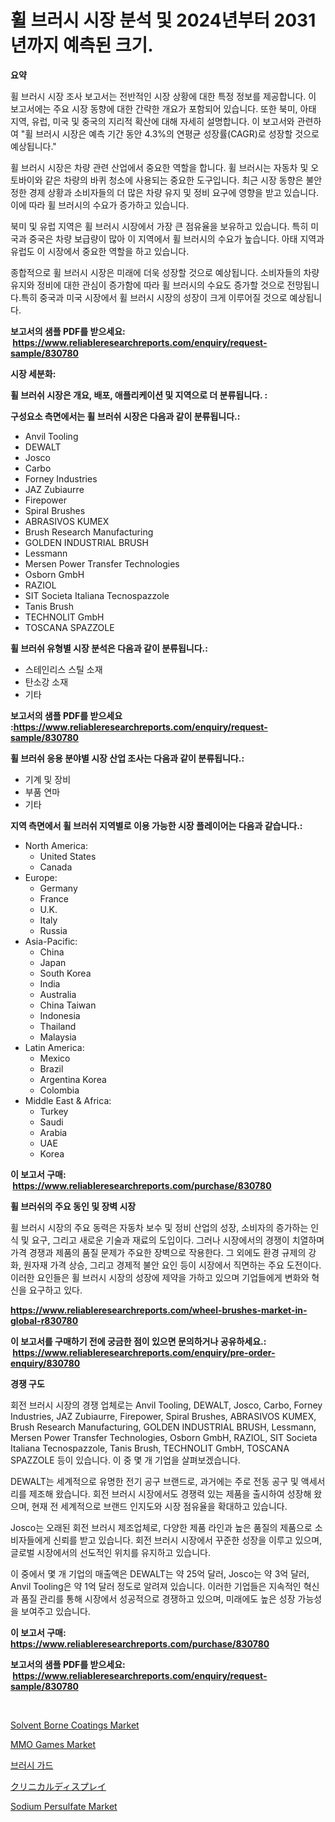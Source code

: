<p><h1>휠 브러시 시장 분석 및 2024년부터 2031년까지 예측된 크기.</h1></p><p><strong>요약</strong></p>
<p><p>휠 브러시 시장 조사 보고서는 전반적인 시장 상황에 대한 특정 정보를 제공합니다. 이 보고서에는 주요 시장 동향에 대한 간략한 개요가 포함되어 있습니다. 또한 북미, 아태 지역, 유럽, 미국 및 중국의 지리적 확산에 대해 자세히 설명합니다. 이 보고서와 관련하여 "휠 브러시 시장은 예측 기간 동안 4.3%의 연평균 성장률(CAGR)로 성장할 것으로 예상됩니다."</p><p>휠 브러시 시장은 차량 관련 산업에서 중요한 역할을 합니다. 휠 브러시는 자동차 및 오토바이와 같은 차량의 바퀴 청소에 사용되는 중요한 도구입니다. 최근 시장 동향은 불안정한 경제 상황과 소비자들의 더 많은 차량 유지 및 정비 요구에 영향을 받고 있습니다. 이에 따라 휠 브러시의 수요가 증가하고 있습니다.</p><p>북미 및 유럽 지역은 휠 브러시 시장에서 가장 큰 점유율을 보유하고 있습니다. 특히 미국과 중국은 차량 보급량이 많아 이 지역에서 휠 브러시의 수요가 높습니다. 아태 지역과 유럽도 이 시장에서 중요한 역할을 하고 있습니다.</p><p>종합적으로 휠 브러시 시장은 미래에 더욱 성장할 것으로 예상됩니다. 소비자들의 차량 유지와 정비에 대한 관심이 증가함에 따라 휠 브러시의 수요도 증가할 것으로 전망됩니다.특히 중국과 미국 시장에서 휠 브러시 시장의 성장이 크게 이루어질 것으로 예상됩니다.</p></p>
<p><strong>보고서의 샘플 PDF를 받으세요: &nbsp;<a href="https://www.reliableresearchreports.com/enquiry/request-sample/830780">https://www.reliableresearchreports.com/enquiry/request-sample/830780</a></strong></p>
<p><strong>시장 세분화:</strong></p>
<p><strong> 휠 브러쉬 시장은 개요, 배포, 애플리케이션 및 지역으로 더 분류됩니다. :</strong></p>
<p><strong>구성요소 측면에서는 휠 브러쉬 시장은 다음과 같이 분류됩니다.:</strong></p>
<p><ul><li>Anvil Tooling</li><li>DEWALT</li><li>Josco</li><li>Carbo</li><li>Forney Industries</li><li>JAZ Zubiaurre</li><li>Firepower</li><li>Spiral Brushes</li><li>ABRASIVOS KUMEX</li><li>Brush Research Manufacturing</li><li>GOLDEN INDUSTRIAL BRUSH</li><li>Lessmann</li><li>Mersen Power Transfer Technologies</li><li>Osborn GmbH</li><li>RAZIOL</li><li>SIT Societa Italiana Tecnospazzole</li><li>Tanis Brush</li><li>TECHNOLIT GmbH</li><li>TOSCANA SPAZZOLE</li></ul></p>
<p><strong> 휠 브러쉬 유형별 시장 분석은 다음과 같이 분류됩니다.:</strong></p>
<p><ul><li>스테인리스 스틸 소재</li><li>탄소강 소재</li><li>기타</li></ul></p>
<p><strong>보고서의 샘플 PDF를 받으세요 :<a href="https://www.reliableresearchreports.com/enquiry/request-sample/830780">https://www.reliableresearchreports.com/enquiry/request-sample/830780</a></strong></p>
<p><strong> 휠 브러쉬 응용 분야별 시장 산업 조사는 다음과 같이 분류됩니다.:</strong></p>
<p><ul><li>기계 및 장비</li><li>부품 연마</li><li>기타</li></ul></p>
<p><strong>지역 측면에서 휠 브러쉬 지역별로 이용 가능한 시장 플레이어는 다음과 같습니다.:</strong></p>
<p><ul>
    <li>
        North America:
        <ul>
            <li>United States</li>
            <li>Canada</li>
        </ul>
    </li>
    <li>
        Europe:
        <ul>
            <li>Germany</li>
            <li>France</li>
            <li>U.K.</li>
            <li>Italy</li>
            <li>Russia</li>
        </ul>
    </li>
    <li>
        Asia-Pacific:
        <ul>
            <li>China</li>
            <li>Japan</li>
            <li>South Korea</li>
            <li>India</li>
            <li>Australia</li>
            <li>China Taiwan</li>
            <li>Indonesia</li>
            <li>Thailand</li>
            <li>Malaysia</li>
        </ul>
    </li>
    <li>
        Latin America:
        <ul>
            <li>Mexico</li>
            <li>Brazil</li>
            <li>Argentina Korea</li>
            <li>Colombia</li>
        </ul>
    </li>
    <li>
        Middle East & Africa:
        <ul>
            <li>Turkey</li>
            <li>Saudi</li>
            <li>Arabia</li>
            <li>UAE</li>
            <li>Korea</li>
        </ul>
    </li>
    </ul></p>
<p><strong>이 보고서 구매: &nbsp;<a href="https://www.reliableresearchreports.com/purchase/830780">https://www.reliableresearchreports.com/purchase/830780</a></strong></p>
<p><strong>휠 브러쉬의 주요 동인 및 장벽 시장</strong></p>
<p><p>휠 브러시 시장의 주요 동력은 자동차 보수 및 정비 산업의 성장, 소비자의 증가하는 인식 및 요구, 그리고 새로운 기술과 재료의 도입이다. 그러나 시장에서의 경쟁이 치열하며 가격 경쟁과 제품의 품질 문제가 주요한 장벽으로 작용한다. 그 외에도 환경 규제의 강화, 원자재 가격 상승, 그리고 경제적 불안 요인 등이 시장에서 직면하는 주요 도전이다. 이러한 요인들은 휠 브러시 시장의 성장에 제약을 가하고 있으며 기업들에게 변화와 혁신을 요구하고 있다.</p></p>
<p><strong><a href="https://www.reliableresearchreports.com/wheel-brushes-market-in-global-r830780">https://www.reliableresearchreports.com/wheel-brushes-market-in-global-r830780</a></strong></p>
<p><strong>이 보고서를 구매하기 전에 궁금한 점이 있으면 문의하거나 공유하세요.: &nbsp;<a href="https://www.reliableresearchreports.com/enquiry/pre-order-enquiry/830780">https://www.reliableresearchreports.com/enquiry/pre-order-enquiry/830780</a></strong></p>
<p><strong>경쟁 구도</strong></p>
<p><p>회전 브러시 시장의 경쟁 업체로는 Anvil Tooling, DEWALT, Josco, Carbo, Forney Industries, JAZ Zubiaurre, Firepower, Spiral Brushes, ABRASIVOS KUMEX, Brush Research Manufacturing, GOLDEN INDUSTRIAL BRUSH, Lessmann, Mersen Power Transfer Technologies, Osborn GmbH, RAZIOL, SIT Societa Italiana Tecnospazzole, Tanis Brush, TECHNOLIT GmbH, TOSCANA SPAZZOLE 등이 있습니다. 이 중 몇 개 기업을 살펴보겠습니다.</p><p>DEWALT는 세계적으로 유명한 전기 공구 브랜드로, 과거에는 주로 전동 공구 및 액세서리를 제조해 왔습니다. 회전 브러시 시장에서도 경쟁력 있는 제품을 출시하여 성장해 왔으며, 현재 전 세계적으로 브랜드 인지도와 시장 점유율을 확대하고 있습니다.</p><p>Josco는 오래된 회전 브러시 제조업체로, 다양한 제품 라인과 높은 품질의 제품으로 소비자들에게 신뢰를 받고 있습니다. 회전 브러시 시장에서 꾸준한 성장을 이루고 있으며, 글로벌 시장에서의 선도적인 위치를 유지하고 있습니다.</p><p>이 중에서 몇 개 기업의 매출액은 DEWALT는 약 25억 달러, Josco는 약 3억 달러, Anvil Tooling은 약 1억 달러 정도로 알려져 있습니다. 이러한 기업들은 지속적인 혁신과 품질 관리를 통해 시장에서 성공적으로 경쟁하고 있으며, 미래에도 높은 성장 가능성을 보여주고 있습니다.</p></p>
<p><strong>이 보고서 구매: &nbsp; <a href="https://www.reliableresearchreports.com/purchase/830780">https://www.reliableresearchreports.com/purchase/830780</a></strong></p>
<p><strong>보고서의 샘플 PDF를 받으세요: &nbsp;<a href="https://www.reliableresearchreports.com/enquiry/request-sample/830780">https://www.reliableresearchreports.com/enquiry/request-sample/830780</a></strong><strong></strong></p>
<p>&nbsp;</p>
<p><p><a href="https://issuu.com/reportprime-2/docs/solvent-borne-coatings-market-size-2030.pptx">Solvent Borne Coatings Market</a></p><p><a href="https://github.com/sonuprakash1/Market-Research-Report-List-2/blob/main/mmo-games-market.md">MMO Games Market</a></p><p><a href="https://github.com/vsn7qpua81q/Market-Research-Report-List-1/blob/main/904016924348.md">브러시 가드</a></p><p><a href="https://github.com/lababdou/Market-Research-Report-List-3/blob/main/735351726198.md">クリニカルディスプレイ</a></p><p><a href="https://issuu.com/reportprime-2/docs/sodium-persulfate-market-size-2030.pptx">Sodium Persulfate Market</a></p></p>